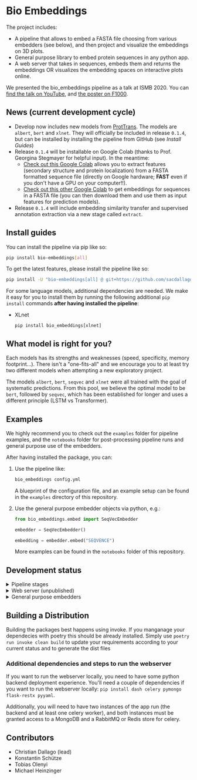 # Bio Embeddings
The project includes:

- A pipeline that allows to embed a FASTA file choosing from various embedders (see below), and then project and visualize the embeddings on 3D plots.
- General purpose library to embed protein sequences in any python app.
- A web server that takes in sequences, embeds them and returns the embeddings OR visualizes the embedding spaces on interactive plots online.

We presented the bio_embeddings pipeline as a talk at ISMB 2020. You can [find the talk on YouTube](https://www.youtube.com/watch?v=NucUA0QiOe0&feature=youtu.be), and [the poster on F1000](https://f1000research.com/posters/9-876).

## News (current development cycle)

- Develop now includes new models from [ProtTrans](https://doi.org/10.1101/2020.07.12.199554). The models are `albert`, `bert` and `xlnet`. They will officially be included in release `0.1.4`, but can be installed by installing the pipeline from GitHub (see _Install Guides_)
- Release `0.1.4` will be installable on Google Colab (thanks to Prof. Georgina Stegmayer for helpful input). In the meantime:
    - [Check out this Google Colab](https://colab.research.google.com/drive/1msZVwcCT2b768HnbRK3SrnmRqtVjvsgg?usp=sharing) allows you to extract features (secondary structure and protein localization) from a FASTA formatted sequence file (directly on Google hardware; **FAST** even if you don't have a GPU on your computer!!).
  - [Check out this other Google Colab](https://colab.research.google.com/drive/1h5izTF07GjHMkekmGNUj32Sbb1gccJxd?usp=sharing) to get embeddings for sequences in a FASTA file (you can then download them and use them as input features for prediction models).
- Release `0.1.4` will include embedding similarity transfer and supervised annotation extraction via a new stage called `extract`.

## Install guides

You can install the pipeline via pip like so:

```bash
pip install bio-embeddings[all]
```

To get the latest features, please install the pipeline like so:

```bash
pip install -U "bio-embeddings[all] @ git+https://github.com/sacdallago/bio_embeddings.git"
```

For some language models, additional dependencies are needed. We make it easy for you to install them by running the following additional `pip install` commands **after having installed the pipeline**:
- XLnet
  ```
  pip install bio_embeddings[xlnet]
  ```

## What model is right for you?

Each models has its strengths and weaknesses (speed, specificity, memory footprint...). There isn't a "one-fits-all" and we encourage you to at least try two different models when attempting a new exploratory project.

The models `albert`, `bert`, `seqvec` and `xlnet` were all trained with the goal of systematic predictions. From this pool, we believe the optimal model to be `bert`, followed by `seqvec`, which has been established for longer and uses a different principle (LSTM vs Transformer).

## Examples

We highly recommend you to check out the `examples` folder for pipeline examples, and the `notebooks` folder for post-processing pipeline runs and general purpose use of the embedders.

After having installed the package, you can:

1. Use the pipeline like:

    ```bash
    bio_embeddings config.yml
    ```

    A blueprint of the configuration file, and an example setup can be found in the `examples` directory of this repository.

1. Use the general purpose embedder objects via python, e.g.:

    ```python
    from bio_embeddings.embed import SeqVecEmbedder

    embedder = SeqVecEmbedder()

    embedding = embedder.embed("SEQVENCE")
    ```

    More examples can be found in the `notebooks` folder of this repository.

## Development status

<details>
<summary>Pipeline stages</summary>
<br>

- embed:
  - [x] Bert (https://doi.org/10.1101/2020.07.12.199554)
  - [x] SeqVec (https://bmcbioinformatics.biomedcentral.com/articles/10.1186/s12859-019-3220-8)
  - [x] Albert (https://doi.org/10.1101/2020.07.12.199554)
  - [x] XLNet (https://doi.org/10.1101/2020.07.12.199554)
  - [ ] Fastext
  - [ ] Glove
  - [ ] Word2Vec
  - [ ] UniRep (https://www.nature.com/articles/s41592-019-0598-1?sfns=mo)
- project:
  - [x] t-SNE
  - [x] UMAP
- extract:
  - supervised:
    - [x] SeqVec: DSSP3, DSSP8, disorder, subcellular location and membrane boundness as in https://bmcbioinformatics.biomedcentral.com/articles/10.1186/s12859-019-3220-8
    - [x] Bert: DSSP3, DSSP8, disorder, subcellular location and membrane boundness as in https://doi.org/10.1101/2020.07.12.199554
</details>

<details>
<summary>Web server (unpublished)</summary>
<br>

- [x] SeqVec
- [x] Albert (https://doi.org/10.1101/2020.07.12.199554)
</details>

<details>
<summary>General purpose embedders</summary>
<br>

- [x] SeqVec (https://bmcbioinformatics.biomedcentral.com/articles/10.1186/s12859-019-3220-8)
- [x] Fastext
- [x] Glove
- [x] Word2Vec
- [ ] UniRep
- [x] Albert (https://doi.org/10.1101/2020.07.12.199554)
- [x] Bert (https://doi.org/10.1101/2020.07.12.199554)
- [x] XLNet (https://doi.org/10.1101/2020.07.12.199554)
</details>

## Building a Distribution
Building the packages best happens using invoke.
If you manganage your dependecies with poetry this should be already installed.
Simply use `poetry run invoke clean build` to update your requirements according to your current status
and to generate the dist files

### Additional dependencies and steps to run the webserver

If you want to run the webserver locally, you need to have some python backend deployment experience.
You'll need a couple of dependencies if you want to run the webserver locally: `pip install dash celery pymongo flask-restx pyyaml`.

Additionally, you will need to have two instances of the app run (the backend and at least one celery worker), and both instances must be granted access to a MongoDB and a RabbitMQ or Redis store for celery.

## Contributors

- Christian Dallago (lead)
- Konstantin Schütze
- Tobias Olenyi
- Michael Heinzinger
